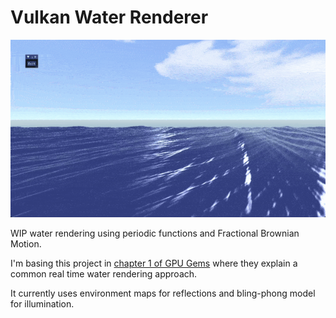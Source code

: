 # Vulkan Water Renderer

![](screenshots/screenshot.gif)

WIP water rendering using periodic functions and Fractional Brownian Motion.

I'm basing this project in [chapter 1 of GPU Gems](https://developer.nvidia.com/gpugems/gpugems/contributors) where they explain a common real time water rendering approach.

It currently uses environment maps for reflections and bling-phong model for illumination.
